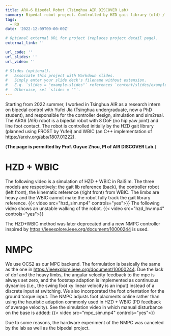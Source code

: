 ```yaml
---
title: ARX-6 Bipedal Robot (Tsinghua AIR DISCOVER Lab)
summary: Bipedal robot project. Controlled by HZD gait library (old) / NMPC (new) + WBC.
tags:
  - RO
date: '2022-12-09T00:00:00Z'

# Optional external URL for project (replaces project detail page).
external_link: ''

url_code: ''
url_slides: ''
url_video: ''

# Slides (optional).
#   Associate this project with Markdown slides.
#   Simply enter your slide deck's filename without extension.
#   E.g. `slides = "example-slides"` references `content/slides/example-slides.md`.
#   Otherwise, set `slides = ""`.
---
```

Starting from 2022 summer, I worked in Tsinghua AIR as a research intern on bipedal control with Yufei Jia (Tsinghua undergraduate, now a PhD student), and responsible for the controller design, simulation and sim2real. The ARX6 (AIR) robot is a bipedal robot with 8 DoF (no hip yaw joint) and line foot contact. The robot is controlled initially by the HZD gait library (planned using FROST by Yufei) and WBIC (an C++ implementation of https://arxiv.org/abs/1807.01222).

(**The page is permitted by Prof. Guyue Zhou, PI of AIR DISCOVER Lab.**)
# HZD + WBIC
The following video is a simulation of HZD + WBIC in RaiSim. The three models are respectively: the gait lib reference (back), the controller robot (left front), the kinematic reference (right front) from WBIC. The limbs are heavy and the WBIC cannot make the robot fully track the gait library reference.
{{< video src="hzd_sim.mp4" controls="yes">}}
The following video shows an unstable walking of the robot. 
{{< video src="hzd_hw.mp4" controls="yes">}}

The HZD+WBIC method was later deprecated and a new NMPC controller inspired by https://ieeexplore.ieee.org/document/10000244 is used.
# NMPC
We use OCS2 as our MPC backend. The formulation is basically the same as the one in https://ieeexplore.ieee.org/document/10000244. Due the lack of dof and the heavy limbs, the angular velocity feedback to the mpc is always set zero, and the footstep adaption is implemented as continuous dynamics (i.e., the swing foot xy linear velocity is an input) instead of a discrete input at switching. We also incorporated the foot orientation for the ground torque input. The NMPC adjusts foot placments online rather than using the heuristic adaption commonly used in HZD + WBIC (PD feedback of average velocity). See the simulation video in which manual disturbance on the base is added:
{{< video src="mpc_sim.mp4" controls="yes">}}

Due to some reasons, the hardware experiment of the NMPC was canceled by the lab as well as the bipedal project.